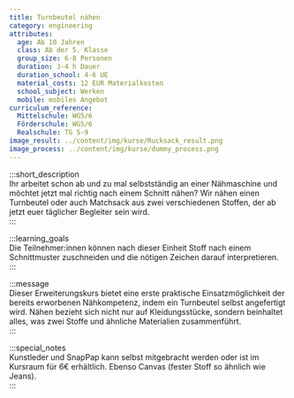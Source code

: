 ```yaml
---
title: Turnbeutel nähen
category: engineering
attributes:
  age: Ab 10 Jahren
  class: Ab der 5. Klasse
  group_size: 6-8 Personen
  duration: 3-4 h Dauer
  duration_school: 4-6 UE
  material_costs: 12 EUR Materialkosten
  school_subject: Werken
  mobile: mobiles Angebot
curriculum_reference:
  Mittelschule: WG5/6
  Förderschule: WG5/6   
  Realschule: TG 5-9
image_result: ../content/img/kurse/Rucksack_result.png
image_process: ../content/img/kurse/dummy_process.png
---
```

:::short_description  
Ihr arbeitet schon ab und zu mal selbstständig an einer Nähmaschine und möchtet jetzt mal richtig nach einem Schnitt nähen? Wir nähen einen Turnbeutel oder auch Matchsack aus zwei verschiedenen Stoffen, der ab jetzt euer täglicher Begleiter sein wird.    
:::

:::learning_goals  
 Die Teilnehmer:innen können nach dieser Einheit Stoff nach einem Schnittmuster zuschneiden und die nötigen Zeichen darauf interpretieren.          
:::

:::message  
Dieser Erweiterungskurs bietet eine erste praktische Einsatzmöglichkeit der bereits erworbenen Nähkompetenz, indem ein Turnbeutel selbst angefertigt wird. Nähen bezieht sich nicht nur auf Kleidungsstücke, sondern beinhaltet alles, was zwei Stoffe und ähnliche Materialien zusammenführt.  
:::  

:::special_notes  
Kunstleder und SnapPap kann selbst mitgebracht werden oder ist im Kursraum für 6€ erhältlich. Ebenso Canvas (fester Stoff so ähnlich wie Jeans).    
:::
